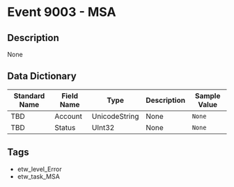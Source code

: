# Event 9003 - MSA

## Description
None

## Data Dictionary
|Standard Name|Field Name|Type|Description|Sample Value|
|---|---|---|---|---|
|TBD|Account|UnicodeString|None|`None`|
|TBD|Status|UInt32|None|`None`|

## Tags
* etw_level_Error
* etw_task_MSA
